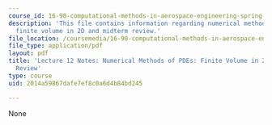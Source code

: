 ```yaml
---
course_id: 16-90-computational-methods-in-aerospace-engineering-spring-2014
description: 'This file contains information regarding numerical methods of PDEs:
  finite volume in 2D and midterm review.'
file_location: /coursemedia/16-90-computational-methods-in-aerospace-engineering-spring-2014/2014a59867dafe7ef8c0a6d4b84bd245_MIT16_90S14_Lecture12.pdf
file_type: application/pdf
layout: pdf
title: 'Lecture 12 Notes: Numerical Methods of PDEs: Finite Volume in 2D and Midterm
  Review'
type: course
uid: 2014a59867dafe7ef8c0a6d4b84bd245

---
```

None